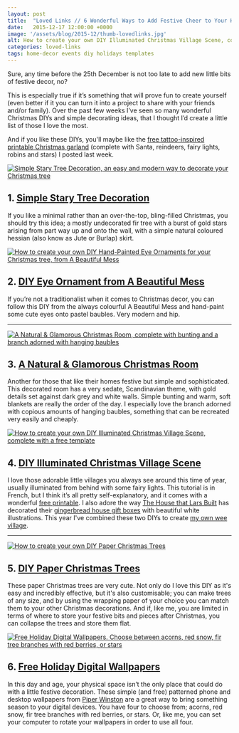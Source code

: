 ```yaml
---
layout: post
title:  "Loved Links // 6 Wonderful Ways to Add Festive Cheer to Your Home for Christmas"
date: 	2015-12-17 12:00:00 +0000
image: '/assets/blog/2015-12/thumb-lovedlinks.jpg'
alt: How to create your own DIY Illuminated Christmas Village Scene, complete with a free template
categories: loved-links
tags: home-decor events diy holidays templates
---
```


<p class="intro">Sure, any time before the 25th December is not too late to add new little bits of festive decor, no?</p>

This is especially true if it’s something that will prove fun to create yourself (even better if it you can turn it into a project to share with your friends and/or family). Over the past few weeks I’ve seen so many wonderful Christmas DIYs and simple decorating ideas, that I thought I’d create a little list of those I love the most.

And if you like these DIYs, you'll maybe like the <a href="/freebie/2015/12/10/printable-tattoo-inspired-christmas-garland.html" title="Free Printable Christmas Garland">free tattoo-inspired printable Christmas garland</a> (complete with Santa, reindeers, fairy lights, robins and stars) I posted last week.

<div class="row">
	<div class="col-md-6">
		<a href="http://www.ohhhmhhh.de/das-stern-spektakel-in-neonpink-und-kupfer-der-knuller/" title="Simple Stary Tree Decoration, an easy and modern way to decorate your Christmas tree"><img src="/assets/blog/2015-12/stary-christmas-tree-decoration.jpg" alt="Simple Stary Tree Decoration, an easy and modern way to decorate your Christmas tree"></a>
		<h2>1. <a href="http://www.ohhhmhhh.de/das-stern-spektakel-in-neonpink-und-kupfer-der-knuller/" title="Simple Stary Tree Decoration, an easy and modern way to decorate your Christmas tree">Simple Stary Tree Decoration</a></h2>
		<p>If you like a minimal rather than an over-the-top, bling-filled Christmas, you should try this idea; a mostly undecorated fir tree with a burst of gold stars arising from part way up and onto the wall, with a simple natural coloured hessian (also know as Jute or Burlap) skirt.</p>
	</div>
	<div class="col-md-6">
		<a href="http://www.abeautifulmess.com/2015/11/eye-ornament-diy.html" title="How to create your own DIY Hand-Painted Eye Ornaments for your Christmas tree, from A Beautiful Mess"><img src="/assets/blog/2015-12/diy-eye-christmas-ornament-a-beautiful-mess.jpg" alt="How to create your own DIY Hand-Painted Eye Ornaments for your Christmas tree, from A Beautiful Mess"></a>
		<h2>2. <a href="http://www.abeautifulmess.com/2015/11/eye-ornament-diy.html" title="How to create your own DIY Hand-Painted Eye Ornaments for your Christmas tree, from A Beautiful Mess">DIY Eye Ornament from A Beautiful Mess</a></h2>
		<p>If you’re not a traditionalist when it comes to Christmas decor, you can follow this DIY from the always colourful A Beautiful Mess and hand-paint some cute eyes onto pastel baubles. Very modern and hip.</p>
	</div>
</div>

* * *

<div class="row">
	<div class="col-md-6">
		<a href="http://www.houseofvalentina.com/natural-glamorous-christmas-room/" title="A Natural &amp; Glamorous Christmas Room, complete with bunting and a branch adorned with hanging baubles"><img src="/assets/blog/2015-12/branch-bauble-christmas-decoration.jpg" alt="A Natural &amp; Glamorous Christmas Room, complete with bunting and a branch adorned with hanging baubles"></a>
		<h2>3. <a href="http://www.houseofvalentina.com/natural-glamorous-christmas-room/" title="A Natural &amp; Glamorous Christmas Room, complete with bunting and a branch adorned with hanging baubles">A Natural &amp; Glamorous Christmas Room</a></h2>
		<p>Another for those that like their homes festive but simple and sophisticated. This decorated room has a very sedate, Scandinavian theme, with gold details set against dark grey and white walls. Simple bunting and warm, soft blankets are really the order of the day. I especially love the branch adorned with copious amounts of hanging baubles, something that can be recreated very easily and cheaply.</p>
	</div>
	<div class="col-md-6">
		<a href="http://aux-petites-merveilles.blogspot.se/2014/12/diy-village-lumineux-de-noel.html" title="How to create your own DIY Illuminated Christmas Village Scene, complete with a free template"><img src="/assets/blog/2015-12/diy-illuminated-christmas-village-scene.jpg" alt="How to create your own DIY Illuminated Christmas Village Scene, complete with a free template"></a>
		<h2>4. <a href="http://aux-petites-merveilles.blogspot.se/2014/12/diy-village-lumineux-de-noel.html" title="How to create your own DIY Illuminated Christmas Village Scene, complete with a free template">DIY Illuminated Christmas Village Scene</a></h2>
		<p>I love those adorable little villages you always see around this time of year, usually illuminated from behind with some fairy lights. This tutorial is in French, but I think it’s all pretty self-explanatory, and it comes with a wonderful <a href="http://www.fichier-pdf.fr/2014/12/07/villagelumineux/villagelumineux.pdf" title="">free printable</a>. I also adore the way <a href="http://thehousethatlarsbuilt.com" title="The House that Lars Built Website">The House that Lars Built</a> has decorated their <a href="http://thehousethatlarsbuilt.com/2015/12/diy-gingerbread-house-gift-boxes.html/" title="DIY Gingerbread House Gift Boxes from The House that Lars Built">gingerbread house gift boxes</a> with beautiful white illustrations. This year I've combined these two DIYs to create <a href="https://www.instagram.com/p/_W7peUGFWM/" title="My illuminated Christmas village on Instagram">my own wee village</a>.
		</p>
	</div>
</div>

* * *

<div class="row">
	<div class="col-md-6">
		<a href="http://www.theholidaycollective.com/diy-paper-christmas-trees/" title="How to create your own DIY Paper Christmas Trees"><img src="/assets/blog/2015-12/diy-paper-christmas-trees.jpg" alt="How to create your own DIY Paper Christmas Trees"></a>
		<h2>5. <a href="http://www.theholidaycollective.com/diy-paper-christmas-trees/" title="How to create your own DIY Paper Christmas Trees">DIY Paper Christmas Trees</a></h2>
		<p>These paper Christmas trees are very cute. Not only do I love this DIY as it's easy and incredibly effective, but it's also customisable; you can make trees of any size, and by using the wrapping paper of your choice you can match them to your other Christmas decorations. And if, like me, you are limited in terms of where to store your festive bits and pieces after Christmas, you can collapse the trees and store them flat.</p>
	</div>
	<div class="col-md-6">
		<a href="http://www.piperwinston.com/blog/free-holiday-digital-wallpapers/2014/12/17" title="Free Holiday Digital Wallpapers"><img src="/assets/blog/2015-12/free-christmas-wallpapers.jpg" alt="Free Holiday Digital Wallpapers. Choose between acorns, red snow, fir tree branches with red berries, or stars"></a>
		<h2>6. <a href="http://www.piperwinston.com/blog/free-holiday-digital-wallpapers/2014/12/17" title="Free Holiday Digital Wallpapers">Free Holiday Digital Wallpapers</a></h2>
		<p>In this day and age, your physical space isn’t the only place that could do with a little festive decoration. These simple (and free) patterned phone and desktop wallpapers from <a href="http://www.piperwinston.com" title="Piper Winston Website">Piper Winston</a> are a great way to bring something season to your digital devices. You have four to choose from; acorns, red snow, fir tree branches with red berries, or stars. Or, like me, you can set your computer to rotate your wallpapers in order to use all four.</p>
	</div>
</div>
